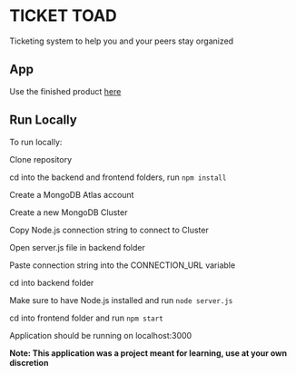 # TICKET TOAD

Ticketing system to help you and your peers stay organized

## App

Use the finished product [here](https://zealous-saha-93bf38.netlify.app)

## Run Locally

To run locally:

Clone repository

cd into the backend and frontend folders, run `npm install`

Create a MongoDB Atlas account

Create a new MongoDB Cluster

Copy Node.js connection string to connect to Cluster

Open server.js file in backend folder 

Paste connection string into the CONNECTION_URL variable

cd into backend folder

Make sure to have Node.js installed and run `node server.js`

cd into frontend folder and run `npm start`

Application should be running on localhost:3000 



**Note: This application was a project meant for learning, use at your own discretion**